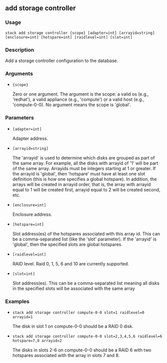 ## add storage controller

### Usage

`stack add storage controller {scope} [adapter=int] [arrayid=string] [enclosure=int] [hotspare=int] [raidlevel=int] [slot=int]`

### Description

Add a storage controller configuration to the database.

### Arguments

* `{scope}`

   Zero or one argument. The argument is the scope: a valid os (e.g.,
	'redhat'), a valid appliance (e.g., 'compute') or a valid host
	(e.g., 'compute-0-0). No argument means the scope is 'global'.


### Parameters
* `[adapter=int]`

   Adapter address.
* `[arrayid=string]`

   The 'arrayid' is used to determine which disks are grouped as part
	of the same array. For example, all the disks with arrayid of '1' will
	be part of the same array. Arrayids must be integers starting at 1
	or greater. If the arrayid is 'global', then 'hotspare' must
	have at least one slot definition (this is how one specifies a global
	hotspare).
	In addition, the arrays will be created in arrayid order, that is,
	the array with arrayid equal to 1 will be created first, arrayid
	equal to 2 will be created second, etc.
* `[enclosure=int]`

   Enclosure address.
* `[hotspare=int]`

   Slot address(es) of the hotspares associated with this array id. This
	can be a comma-separated list (like the 'slot' parameter). If the
	'arrayid' is 'global', then the specified slots are global hotspares.
* `[raidlevel=int]`

   RAID level. Raid 0, 1, 5, 6 and 10 are currently supported.
* `[slot=int]`

   Slot address(es). This can be a comma-separated list meaning all disks
	in the specified slots will be associated with the same array

### Examples

* `stack add storage controller compute-0-0 slot=1 raidlevel=0 arrayid=1`

   The disk in slot 1 on compute-0-0 should be a RAID 0 disk.

* `stack add storage controller compute-0-0 slot=2,3,4,5,6 raidlevel=6 hotspare=7,8 arrayid=2`

   The disks in slots 2-6 on compute-0-0 should be a RAID 6 with two
	hotspares associated with the array in slots 7 and 8.



